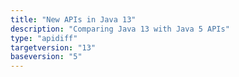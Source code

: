 ```yaml
---
title: "New APIs in Java 13"
description: "Comparing Java 13 with Java 5 APIs"
type: "apidiff"
targetversion: "13"
baseversion: "5"
---
```

